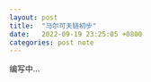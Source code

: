 ```yaml
---
layout: post
title:  "马尔可夫链初步"
date:   2022-09-19 23:25:05 +0800
categories: post note
---
```


编写中...
